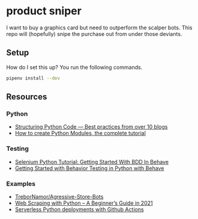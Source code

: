 # product sniper

I want to buy a graphics card but need to outperform the scalper bots.
This repo will (hopefully) snipe the purchase out from under those deviants.

## Setup

How do I set this up? You run the following commands.

```sh
pipenv install --dev
```

## Resources

### Python

- [Structuring Python Code — Best practices from over 10 blogs](https://medium.com/analytics-vidhya/structuring-python-code-best-practices-from-over-10-blogs-2e33cbb83c49)
- [How to create Python Modules, the complete tutorial](https://www.ictshore.com/python/create-python-modules-tutorial/)

### Testing

- [Selenium Python Tutorial: Getting Started With BDD In Behave](https://dzone.com/articles/selenium-python-tutorial-getting-started-with-bdd#:~:text=BDD%20is%20not%20restricted%20to%20Python%20Behave%20but,other%20frameworks%20such%20as%20Cucumber%20for%20Selenium%20testing.)
- [Getting Started with Behavior Testing in Python with Behave](https://semaphoreci.com/community/tutorials/getting-started-with-behavior-testing-in-python-with-behave)

### Examples

- [TreborNamor/Agressive-Store-Bots](https://github.com/TreborNamor/Agressive-Store-Bots)
- [Web Scraping with Python – A Beginner’s Guide in 2021](https://zenscrape.com/web-scraping-with-python/)
- [Serverless Python deployments with Github Actions](https://ianwhitestone.work/aws-serverless-deployments-with-github-actions/)
